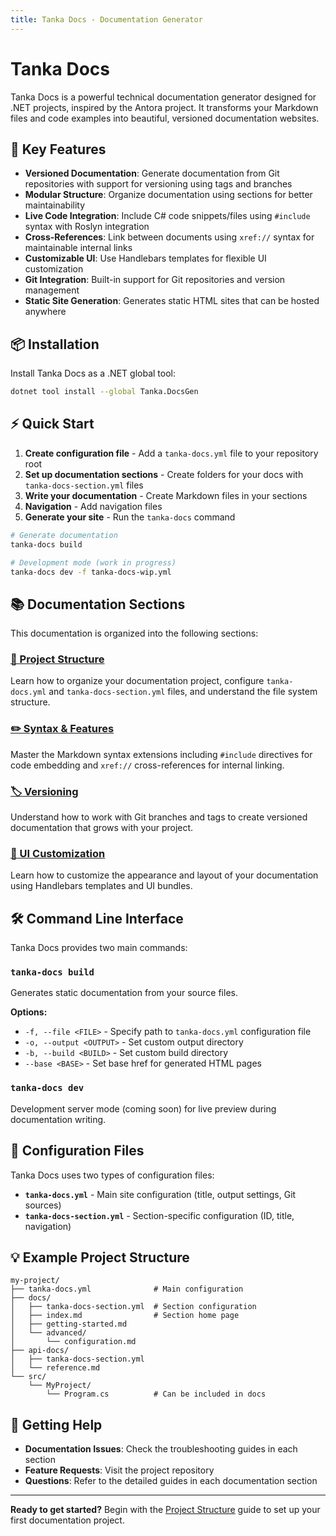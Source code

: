 ```yaml
---
title: Tanka Docs - Documentation Generator
---
```


# Tanka Docs

Tanka Docs is a powerful technical documentation generator designed for .NET projects, inspired by the Antora project. It transforms your Markdown files and code examples into beautiful, versioned documentation websites.

## 🚀 Key Features

- **Versioned Documentation**: Generate documentation from Git repositories with support for versioning using tags and branches
- **Modular Structure**: Organize documentation using sections for better maintainability
- **Live Code Integration**: Include C# code snippets/files using `#include` syntax with Roslyn integration
- **Cross-References**: Link between documents using `xref://` syntax for maintainable internal links
- **Customizable UI**: Use Handlebars templates for flexible UI customization
- **Git Integration**: Built-in support for Git repositories and version management
- **Static Site Generation**: Generates static HTML sites that can be hosted anywhere

## 📦 Installation

Install Tanka Docs as a .NET global tool:

```bash
dotnet tool install --global Tanka.DocsGen
```

## ⚡ Quick Start

1. **Create configuration file** - Add a `tanka-docs.yml` file to your repository root
2. **Set up documentation sections** - Create folders for your docs with `tanka-docs-section.yml` files
3. **Write your documentation** - Create Markdown files in your sections
4. **Navigation** - Add navigation files
5. **Generate your site** - Run the `tanka-docs` command

```bash
# Generate documentation
tanka-docs build

# Development mode (work in progress)
tanka-docs dev -f tanka-docs-wip.yml
```

## 📚 Documentation Sections

This documentation is organized into the following sections:

### [📁 Project Structure](xref://structure:configuration.md)
Learn how to organize your documentation project, configure `tanka-docs.yml` and `tanka-docs-section.yml` files, and understand the file system structure.

### [✏️ Syntax & Features](xref://syntax:include.md)
Master the Markdown syntax extensions including `#include` directives for code embedding and `xref://` cross-references for internal linking.

### [🏷️ Versioning](xref://versioning:tags-and-branches.md)
Understand how to work with Git branches and tags to create versioned documentation that grows with your project.

### [🎨 UI Customization](xref://ui:ui-bundle.md)
Learn how to customize the appearance and layout of your documentation using Handlebars templates and UI bundles.

## 🛠️ Command Line Interface

Tanka Docs provides two main commands:

### `tanka-docs build`
Generates static documentation from your source files.

**Options:**
- `-f, --file <FILE>` - Specify path to `tanka-docs.yml` configuration file
- `-o, --output <OUTPUT>` - Set custom output directory
- `-b, --build <BUILD>` - Set custom build directory  
- `--base <BASE>` - Set base href for generated HTML pages

### `tanka-docs dev`
Development server mode (coming soon) for live preview during documentation writing.

## 🔧 Configuration Files

Tanka Docs uses two types of configuration files:

- **`tanka-docs.yml`** - Main site configuration (title, output settings, Git sources)
- **`tanka-docs-section.yml`** - Section-specific configuration (ID, title, navigation)

## 💡 Example Project Structure

```
my-project/
├── tanka-docs.yml              # Main configuration
├── docs/
│   ├── tanka-docs-section.yml  # Section configuration
│   ├── index.md                # Section home page
│   ├── getting-started.md
│   └── advanced/
│       └── configuration.md
├── api-docs/
│   ├── tanka-docs-section.yml
│   └── reference.md
└── src/
    └── MyProject/
        └── Program.cs          # Can be included in docs
```

## 🤝 Getting Help

- **Documentation Issues**: Check the troubleshooting guides in each section
- **Feature Requests**: Visit the project repository
- **Questions**: Refer to the detailed guides in each documentation section

---

**Ready to get started?** Begin with the [Project Structure](xref://structure:configuration.md) guide to set up your first documentation project.
